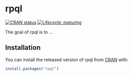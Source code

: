 
<!-- README.md is generated from README.Rmd. Please edit that file -->

# rpql

<!-- badges: start -->

[![CRAN
status](https://www.r-pkg.org/badges/version/rpql)](https://cran.r-project.org/package=rpql)
[![Lifecycle:
maturing](https://img.shields.io/badge/lifecycle-maturing-blue.svg)](https://www.tidyverse.org/lifecycle/#maturing)
<!-- badges: end -->

The goal of rpql is to …

## Installation

You can install the released version of rpql from
[CRAN](https://CRAN.R-project.org)
with:

``` r
install.packages("rpql")
```

<!-- And the development version from [GitHub](https://github.com/) with: -->

<!-- ``` r -->

<!-- # install.packages("devtools") -->

<!-- devtools::install_github("emitanaka/rpql") -->

<!-- ``` -->
